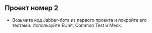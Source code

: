 Проект номер 2
--------------

* Возьмите код Jabber-бота из первого проекта и покройте его тестами. Используйте EUnit, Common Test и Meck.
